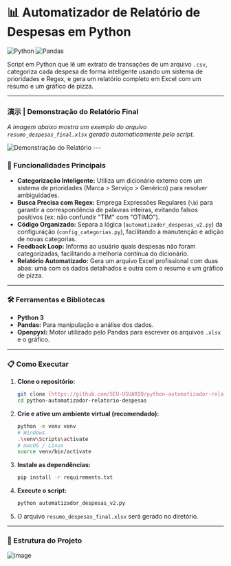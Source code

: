 # 📊 Automatizador de Relatório de Despesas em Python

![Python](https://img.shields.io/badge/Python-3.11-3776AB?style=for-the-badge&logo=python)
![Pandas](https://img.shields.io/badge/Pandas-1.5.3-150458?style=for-the-badge&logo=pandas)

Script em Python que lê um extrato de transações de um arquivo `.csv`, categoriza cada despesa de forma inteligente usando um sistema de prioridades e Regex, e gera um relatório completo em Excel com um resumo e um gráfico de pizza.

---

### 演示 | Demonstração do Relatório Final

*A imagem abaixo mostra um exemplo do arquivo `resumo_despesas_final.xlsx` gerado automaticamente pelo script.*

![Demonstração do Relatório](caminho/para/sua/imagem.png)  ---

### 🚀 Funcionalidades Principais

- **Categorização Inteligente:** Utiliza um dicionário externo com um sistema de prioridades (Marca > Serviço > Genérico) para resolver ambiguidades.
- **Busca Precisa com Regex:** Emprega Expressões Regulares (`\b`) para garantir a correspondência de palavras inteiras, evitando falsos positivos (ex: não confundir "TIM" com "OTIMO").
- **Código Organizado:** Separa a lógica (`automatizador_despesas_v2.py`) da configuração (`config_categorias.py`), facilitando a manutenção e adição de novas categorias.
- **Feedback Loop:** Informa ao usuário quais despesas não foram categorizadas, facilitando a melhoria contínua do dicionário.
- **Relatório Automatizado:** Gera um arquivo Excel profissional com duas abas: uma com os dados detalhados e outra com o resumo e um gráfico de pizza.

---

### 🛠️ Ferramentas e Bibliotecas

* **Python 3**
* **Pandas:** Para manipulação e análise dos dados.
* **Openpyxl:** Motor utilizado pelo Pandas para escrever os arquivos `.xlsx` e o gráfico.

---

### 📋 Como Executar

1.  **Clone o repositório:**
    ```bash
    git clone [https://github.com/SEU-USUARIO/python-automatizador-relatorio-despesas.git](https://github.com/SEU-USUARIO/python-automatizador-relatorio-despesas.git)
    cd python-automatizador-relatorio-despesas
    ```

2.  **Crie e ative um ambiente virtual (recomendado):**
    ```bash
    python -m venv venv
    # Windows
    .\venv\Scripts\activate
    # macOS / Linux
    source venv/bin/activate
    ```

3.  **Instale as dependências:**
    ```bash
    pip install -r requirements.txt
    ```

4.  **Execute o script:**
    ```bash
    python automatizador_despesas_v2.py
    ```

5.  O arquivo `resumo_despesas_final.xlsx` será gerado no diretório.

---
### 📁 Estrutura do Projeto
![image](https://github.com/user-attachments/assets/00c8c493-4d1f-4401-829b-c1e76579f0ff)

